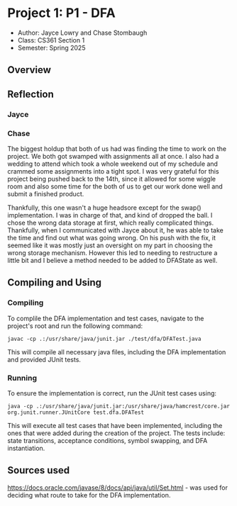 # Project 1: P1 - DFA

* Author: Jayce Lowry and Chase Stombaugh
* Class: CS361 Section 1
* Semester: Spring 2025

## Overview

## Reflection

### Jayce

### Chase
The biggest holdup that both of us had was finding the time to work on the project. We both got
swamped with assignments all at once. I also had a wedding to attend which took a whole weekend
out of my schedule and crammed some assignments into a tight spot. I was very grateful for this 
project being pushed back to the 14th, since it allowed for some wiggle room and also some time
for the both of us to get our work done well and submit a finished product. 

Thankfully, this one wasn't a huge headsore except for the swap() implementation. I was in 
charge of that, and kind of dropped the ball. I chose the wrong data storage at first, which 
really complicated things. Thankfully, when I communicated with Jayce about it, he was able to 
take the time and find out what was going wrong. On his push with the fix, it seemed like it was 
mostly just an oversight on my part in  choosing the wrong storage mechanism. However this led to 
needing to restructure a little bit and I believe a method needed to be added to DFAState as well.

## Compiling and Using

### Compiling 
To complile the DFA implementation and test cases, navigate to the project's root and run the following command:

`javac -cp .:/usr/share/java/junit.jar ./test/dfa/DFATest.java`

This will compile all necessary java files, including the DFA implementation and provided JUnit tests. 

### Running 

To ensure the implementation is correct, run the JUnit test cases using:

`java -cp .:/usr/share/java/junit.jar:/usr/share/java/hamcrest/core.jar org.junit.runner.JUnitCore test.dfa.DFATest`

This will execute all test cases that have been implemented, including the ones that were added during the creation of the project. The tests include: state transitions, acceptance conditions, symbol swapping, and DFA instantiation. 

## Sources used

https://docs.oracle.com/javase/8/docs/api/java/util/Set.html - was used for deciding what route to take for the DFA implementation.
